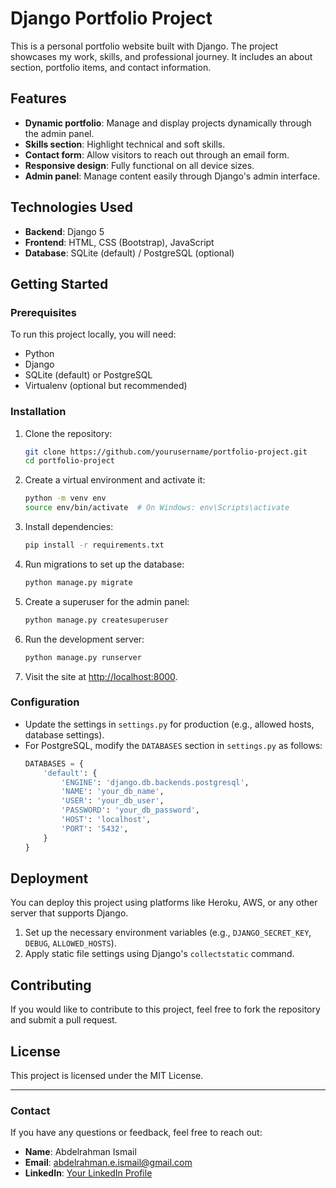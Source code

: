 # Django Portfolio Project

This is a personal portfolio website built with Django. The project showcases my work, skills, and professional journey. It includes an about section, portfolio items, and contact information.

## Features

- **Dynamic portfolio**: Manage and display projects dynamically through the admin panel.
- **Skills section**: Highlight technical and soft skills.
- **Contact form**: Allow visitors to reach out through an email form.
- **Responsive design**: Fully functional on all device sizes.
- **Admin panel**: Manage content easily through Django's admin interface.

## Technologies Used

- **Backend**: Django 5
- **Frontend**: HTML, CSS (Bootstrap), JavaScript
- **Database**: SQLite (default) / PostgreSQL (optional)

## Getting Started

### Prerequisites

To run this project locally, you will need:

- Python
- Django
- SQLite (default) or PostgreSQL
- Virtualenv (optional but recommended)

### Installation

1. Clone the repository:
   ```bash
   git clone https://github.com/yourusername/portfolio-project.git
   cd portfolio-project
   ```

2. Create a virtual environment and activate it:
   ```bash
   python -m venv env
   source env/bin/activate  # On Windows: env\Scripts\activate
   ```

3. Install dependencies:
   ```bash
   pip install -r requirements.txt
   ```

4. Run migrations to set up the database:
   ```bash
   python manage.py migrate
   ```

5. Create a superuser for the admin panel:
   ```bash
   python manage.py createsuperuser
   ```

6. Run the development server:
   ```bash
   python manage.py runserver
   ```

7. Visit the site at [http://localhost:8000](http://localhost:8000).

### Configuration

- Update the settings in `settings.py` for production (e.g., allowed hosts, database settings).
- For PostgreSQL, modify the `DATABASES` section in `settings.py` as follows:
   ```python
   DATABASES = {
       'default': {
           'ENGINE': 'django.db.backends.postgresql',
           'NAME': 'your_db_name',
           'USER': 'your_db_user',
           'PASSWORD': 'your_db_password',
           'HOST': 'localhost',
           'PORT': '5432',
       }
   }
   ```

## Deployment

You can deploy this project using platforms like Heroku, AWS, or any other server that supports Django.

1. Set up the necessary environment variables (e.g., `DJANGO_SECRET_KEY`, `DEBUG`, `ALLOWED_HOSTS`).
2. Apply static file settings using Django's `collectstatic` command.

## Contributing

If you would like to contribute to this project, feel free to fork the repository and submit a pull request.

## License

This project is licensed under the MIT License.

---

### Contact

If you have any questions or feedback, feel free to reach out:

- **Name**: Abdelrahman Ismail
- **Email**: abdelrahman.e.ismail@gmail.com
- **LinkedIn**: [Your LinkedIn Profile](https://linkedin.com/in/abdelrahmanemadismail)